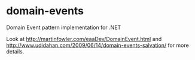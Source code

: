 domain-events
=============

Domain Event pattern implementation for .NET

Look at http://martinfowler.com/eaaDev/DomainEvent.html and http://www.udidahan.com/2009/06/14/domain-events-salvation/ for more details.

